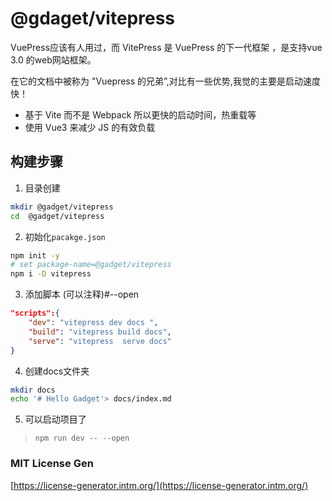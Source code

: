 # @gdaget/vitepress

VuePress应该有人用过，而 VitePress 是 VuePress 的下一代框架 ，是支持vue 3.0 的web网站框架。

在它的文档中被称为 "Vuepress 的兄弟”,对比有一些优势,我觉的主要是启动速度快！

- 基于 Vite 而不是 Webpack 所以更快的启动时间，热重载等
- 使用 Vue3 来减少 JS 的有效负载
## 构建步骤

1. 目录创建
```sh
mkdir @gadget/vitepress
cd  @gadget/vitepress
```

2. 初始化`pacakge.json`
```sh
npm init -y
# set package-name=@gadget/vitepress
npm i -D vitepress
```

3. 添加脚本 (可以注释)#--open
```json
"scripts":{
    "dev": "vitepress dev docs ",
    "build": "vitepress build docs",
    "serve": "vitepress  serve docs"
}
```

4. 创建docs文件夹
```sh
mkdir docs
echo '# Hello Gadget'> docs/index.md
```

5. 可以启动项目了
> `npm run dev -- --open`


### MIT License Gen
[https://license-generator.intm.org/](https://license-generator.intm.org/)